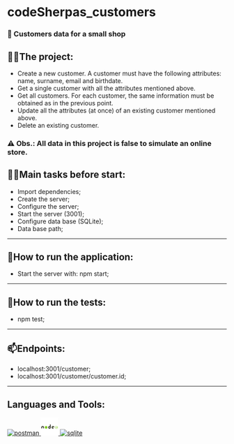 # codeSherpas_customers 
### 🛒 Customers data for a small shop


## 👨‍💻The project:

- Create a new customer. A customer must have the following attributes: name, surname, email and birthdate.
- Get a single customer with all the attributes mentioned above.
- Get all customers. For each customer, the same information must be obtained as in the previous point.
- Update all the attributes (at once) of an existing customer mentioned above.
- Delete an existing customer.

### ⚠️ Obs.: All data in this project is false to simulate an online store.

## 👨‍💻Main tasks before start:

- Import dependencies;
- Create the server;
- Configure the server;
- Start the server (3001);
- Configure data base (SQLite);
- Data base path;

---

## 🚀How to run the application:

- Start the server with: npm start;

---

## 🚀How to run the tests:

- npm test;

---

##  📫Endpoints:

- localhost:3001/customer;
- localhost:3001/customer/customer.id;  

---

## Languages and Tools:

<a href="https://postman.com" target="_blank" rel="noreferrer"> <img src="https://www.vectorlogo.zone/logos/getpostman/getpostman-icon.svg" alt="postman" width="30" height="30"/> </a>
<a href="https://nodejs.org/en/" target="_blank" rel="noreferrer"> <img src="https://raw.githubusercontent.com/devicons/devicon/master/icons/nodejs/nodejs-original-wordmark.svg" alt="nodejs" width="40" height="40"/> </a>
<a href="https://www.sqlite.org/index.html" target="_blank" rel="sqlite"> <img src="https://i.blogs.es/ef26c3/81789893-2daf-418f-a041-8d37ee55b9a0/1366_2000.jpeg" alt="sqlite" width="70" height="30"/> </a>
